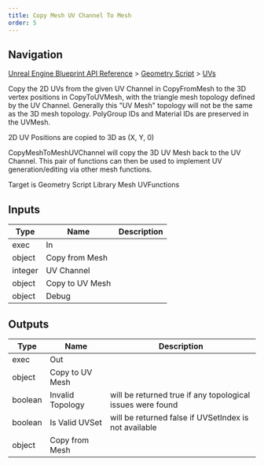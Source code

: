 ```yaml
---
title: Copy Mesh UV Channel To Mesh
order: 5
---
```

## Navigation

[Unreal Engine Blueprint API Reference](https://dev.epicgames.com/documentation/en-us/unreal-engine/BlueprintAPI) > [Geometry Script](https://dev.epicgames.com/documentation/en-us/unreal-engine/BlueprintAPI/GeometryScript) > [UVs](https://dev.epicgames.com/documentation/en-us/unreal-engine/BlueprintAPI/GeometryScript/UVs)

Copy the 2D UVs from the given UV Channel in CopyFromMesh to the 3D vertex positions in CopyToUVMesh,
with the triangle mesh topology defined by the UV Channel. Generally this "UV Mesh" topology will not
be the same as the 3D mesh topology. PolyGroup IDs and Material IDs are preserved in the UVMesh.

2D UV Positions are copied to 3D as (X, Y, 0)

CopyMeshToMeshUVChannel will copy the 3D UV Mesh back to the UV Channel. This pair of functions can
then be used to implement UV generation/editing via other mesh functions.

Target is Geometry Script Library Mesh UVFunctions

## Inputs

| Type | Name | Description |
| --- | --- | --- |
| exec | In |  |
| object | Copy from Mesh |  |
| integer | UV Channel |  |
| object | Copy to UV Mesh |  |
| object | Debug |  |

## Outputs

| Type | Name | Description |
| --- | --- | --- |
| exec | Out |  |
| object | Copy to UV Mesh |  |
| boolean | Invalid Topology | will be returned true if any topological issues were found |
| boolean | Is Valid UVSet | will be returned false if UVSetIndex is not available |
| object | Copy from Mesh |  |
